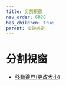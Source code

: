```yaml
---
title: 分割視窗
nav_order: 6020
has_children: true
parent: 按鍵綁定
---
```


# 分割視窗

* [移動邊界(更改大小)](resize.md)

